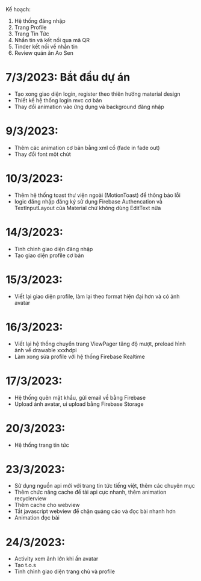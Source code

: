  Kế hoạch:
 1. Hệ thống đăng nhập 
 2. Trang Profile
 3. Trang Tin Tức
 4. Nhắn tin và kết nối qua mã QR
 5. Tinder kết nối về nhắn tin
 6. Review quán ăn Ao Sen
 
 
 
 
 # 7/3/2023: Bắt đầu dự án
 - Tạo xong giao diện login, register theo thiên hướng material design
 - Thiết kế hệ thống login mvc cơ bản
 - Thay đổi animation vào ứng dụng và background đăng nhập

# 9/3/2023:
- Thêm các animation cơ bản bằng xml cổ (fade in fade out)
- Thay đổi font một chút


# 10/3/2023:
- Thêm hệ thống toast thư viện ngoài (MotionToast) để thông báo lỗi
- logic đăng nhập đăng ký sử dụng Firebase Authencation và TextInputLayout của Material chứ không dùng EditText nữa


# 14/3/2023:
- Tinh chỉnh giao diện đăng nhập
- Tạo giao diện profile cơ bản

# 15/3/2023:
- Viết lại giao diện profile, làm lại theo format hiện đại hơn và có ảnh avatar


# 16/3/2023:
- Viết lại hệ thống chuyển trang ViewPager tăng độ mượt, preload hình ảnh về drawable xxxhdpi
- Làm xong sửa profile với hệ thống Firebase Realtime

# 17/3/2023:
- Hệ thống quên mật khẩu, gửi email về bằng Firebase
- Upload ảnh avatar, ui upload bằng Firebase Storage

# 20/3/2023:
- Hệ thống trang tin tức

# 23/3/2023:
- Sử dụng nguồn api mới với trang tin tức tiếng việt, thêm các chuyên mục
- Thêm chức năng cache để tải api cực nhanh, thêm animation recyclerview
- Thêm cache cho webview
- Tắt javascript webview để chặn quảng cáo và đọc bài nhanh hơn
- Animation đọc bài

# 24/3/2023:
- Activity xem ảnh lớn khi ấn avatar
- Tạo t.o.s
- Tinh chỉnh giao diện trang chủ và profile
